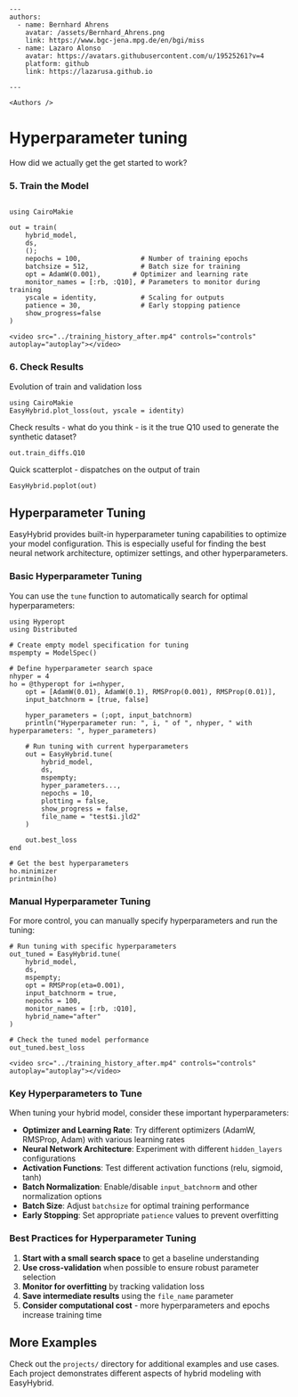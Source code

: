 ```@raw html
---
authors:
  - name: Bernhard Ahrens
    avatar: /assets/Bernhard_Ahrens.png
    link: https://www.bgc-jena.mpg.de/en/bgi/miss
  - name: Lazaro Alonso
    avatar: https://avatars.githubusercontent.com/u/19525261?v=4
    platform: github
    link: https://lazarusa.github.io

---

<Authors />
```

# Hyperparameter tuning
How did we actually get the get started to work?

### 5. Train the Model

```@example quick_start_complete

using CairoMakie

out = train(
    hybrid_model, 
    ds, 
    (); 
    nepochs = 100,               # Number of training epochs
    batchsize = 512,             # Batch size for training
    opt = AdamW(0.001),        # Optimizer and learning rate
    monitor_names = [:rb, :Q10], # Parameters to monitor during training
    yscale = identity,           # Scaling for outputs
    patience = 30,               # Early stopping patience
    show_progress=false
)
```

```@raw html
<video src="../training_history_after.mp4" controls="controls" autoplay="autoplay"></video>
```

### 6. Check Results

Evolution of train and validation loss

```@example quick_start_complete
using CairoMakie
EasyHybrid.plot_loss(out, yscale = identity)
```

Check results - what do you think - is it the true Q10 used to generate the synthetic dataset?

```@example quick_start_complete
out.train_diffs.Q10
``` 

Quick scatterplot - dispatches on the output of train

```@example quick_start_complete
EasyHybrid.poplot(out)
```

## Hyperparameter Tuning

EasyHybrid provides built-in hyperparameter tuning capabilities to optimize your model configuration. This is especially useful for finding the best neural network architecture, optimizer settings, and other hyperparameters.

### Basic Hyperparameter Tuning

You can use the `tune` function to automatically search for optimal hyperparameters:

```@example quick_start_complete
using Hyperopt
using Distributed

# Create empty model specification for tuning
mspempty = ModelSpec()

# Define hyperparameter search space
nhyper = 4
ho = @thyperopt for i=nhyper,
    opt = [AdamW(0.01), AdamW(0.1), RMSProp(0.001), RMSProp(0.01)],
    input_batchnorm = [true, false]
    
    hyper_parameters = (;opt, input_batchnorm)
    println("Hyperparameter run: ", i, " of ", nhyper, " with hyperparameters: ", hyper_parameters)
    
    # Run tuning with current hyperparameters
    out = EasyHybrid.tune(
        hybrid_model, 
        ds, 
        mspempty; 
        hyper_parameters..., 
        nepochs = 10, 
        plotting = false, 
        show_progress = false, 
        file_name = "test$i.jld2"
    )
    
    out.best_loss
end

# Get the best hyperparameters
ho.minimizer
printmin(ho)
```

### Manual Hyperparameter Tuning

For more control, you can manually specify hyperparameters and run the tuning:

```@example quick_start_complete
# Run tuning with specific hyperparameters
out_tuned = EasyHybrid.tune(
    hybrid_model, 
    ds, 
    mspempty; 
    opt = RMSProp(eta=0.001), 
    input_batchnorm = true, 
    nepochs = 100,
    monitor_names = [:rb, :Q10],
    hybrid_name="after"
)

# Check the tuned model performance
out_tuned.best_loss
```

```@raw html
<video src="../training_history_after.mp4" controls="controls" autoplay="autoplay"></video>
```

### Key Hyperparameters to Tune

When tuning your hybrid model, consider these important hyperparameters:

- **Optimizer and Learning Rate**: Try different optimizers (AdamW, RMSProp, Adam) with various learning rates
- **Neural Network Architecture**: Experiment with different `hidden_layers` configurations
- **Activation Functions**: Test different activation functions (relu, sigmoid, tanh)
- **Batch Normalization**: Enable/disable `input_batchnorm` and other normalization options
- **Batch Size**: Adjust `batchsize` for optimal training performance
- **Early Stopping**: Set appropriate `patience` values to prevent overfitting

### Best Practices for Hyperparameter Tuning

1. **Start with a small search space** to get a baseline understanding
2. **Use cross-validation** when possible to ensure robust parameter selection
3. **Monitor for overfitting** by tracking validation loss
4. **Save intermediate results** using the `file_name` parameter
5. **Consider computational cost** - more hyperparameters and epochs increase training time

## More Examples

Check out the `projects/` directory for additional examples and use cases. Each project demonstrates different aspects of hybrid modeling with EasyHybrid.
